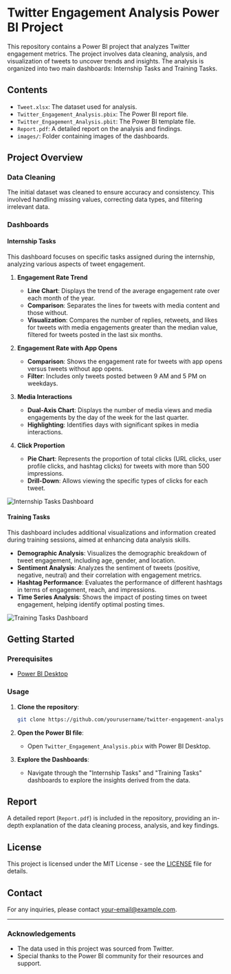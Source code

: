 # Twitter Engagement Analysis Power BI Project

This repository contains a Power BI project that analyzes Twitter engagement metrics. The project involves data cleaning, analysis, and visualization of tweets to uncover trends and insights. The analysis is organized into two main dashboards: Internship Tasks and Training Tasks.

## Contents

- `Tweet.xlsx`: The dataset used for analysis.
- `Twitter_Engagement_Analysis.pbix`: The Power BI report file.
- `Twitter_Engagement_Analysis.pbit`: The Power BI template file.
- `Report.pdf`: A detailed report on the analysis and findings.
- `images/`: Folder containing images of the dashboards.

## Project Overview

### Data Cleaning
The initial dataset was cleaned to ensure accuracy and consistency. This involved handling missing values, correcting data types, and filtering irrelevant data.

### Dashboards

#### Internship Tasks
This dashboard focuses on specific tasks assigned during the internship, analyzing various aspects of tweet engagement.

1. **Engagement Rate Trend**
    - **Line Chart**: Displays the trend of the average engagement rate over each month of the year.
    - **Comparison**: Separates the lines for tweets with media content and those without.
    - **Visualization**: Compares the number of replies, retweets, and likes for tweets with media engagements greater than the median value, filtered for tweets posted in the last six months.

2. **Engagement Rate with App Opens**
    - **Comparison**: Shows the engagement rate for tweets with app opens versus tweets without app opens.
    - **Filter**: Includes only tweets posted between 9 AM and 5 PM on weekdays.

3. **Media Interactions**
    - **Dual-Axis Chart**: Displays the number of media views and media engagements by the day of the week for the last quarter.
    - **Highlighting**: Identifies days with significant spikes in media interactions.

4. **Click Proportion**
    - **Pie Chart**: Represents the proportion of total clicks (URL clicks, user profile clicks, and hashtag clicks) for tweets with more than 500 impressions.
    - **Drill-Down**: Allows viewing the specific types of clicks for each tweet.

![Internship Tasks Dashboard](images/internship_tasks_dashboard.png)

#### Training Tasks
This dashboard includes additional visualizations and information created during training sessions, aimed at enhancing data analysis skills.

- **Demographic Analysis**: Visualizes the demographic breakdown of tweet engagement, including age, gender, and location.
- **Sentiment Analysis**: Analyzes the sentiment of tweets (positive, negative, neutral) and their correlation with engagement metrics.
- **Hashtag Performance**: Evaluates the performance of different hashtags in terms of engagement, reach, and impressions.
- **Time Series Analysis**: Shows the impact of posting times on tweet engagement, helping identify optimal posting times.

![Training Tasks Dashboard](images/training_tasks_dashboard.png)

## Getting Started

### Prerequisites
- [Power BI Desktop](https://powerbi.microsoft.com/desktop/)

### Usage

1. **Clone the repository**:
    ```bash
    git clone https://github.com/yourusername/twitter-engagement-analysis.git
    ```

2. **Open the Power BI file**:
   - Open `Twitter_Engagement_Analysis.pbix` with Power BI Desktop.

3. **Explore the Dashboards**:
   - Navigate through the "Internship Tasks" and "Training Tasks" dashboards to explore the insights derived from the data.

## Report

A detailed report (`Report.pdf`) is included in the repository, providing an in-depth explanation of the data cleaning process, analysis, and key findings.

## License

This project is licensed under the MIT License - see the [LICENSE](LICENSE) file for details.

## Contact

For any inquiries, please contact [your-email@example.com](mailto:your-email@example.com).

---

### Acknowledgements
- The data used in this project was sourced from Twitter.
- Special thanks to the Power BI community for their resources and support.
